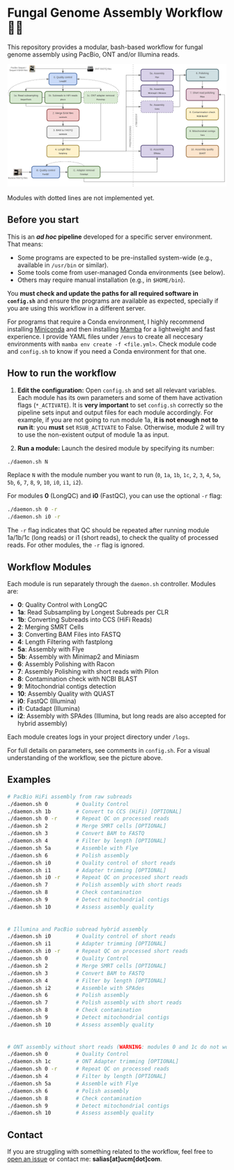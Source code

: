 # Fungal Genome Assembly Workflow 🧬🍄

This repository provides a modular, bash-based workflow for fungal genome assembly using PacBio, ONT and/or Illumina reads.

<img src="./img/workflow.png">

Modules with dotted lines are not implemented yet.

## Before you start

This is an **_ad hoc_ pipeline** developed for a specific server environment. That means:
- Some programs are expected to be pre-installed system-wide (e.g., available in `/usr/bin` or similar).
- Some tools come from user-managed Conda environments (see below).
- Others may require manual installation (e.g., in `$HOME/bin`).

You **must check and update the paths for all required software in `config.sh`** and ensure the programs are available as expected, specially if you are using this workflow in a different server.

For programs that require a Conda environment, I highly recommend installing [Miniconda](https://docs.anaconda.com/free/miniconda/index.html) and then installing [Mamba](https://anaconda.org/conda-forge/mamba) for a lightweight and fast experience. I provide YAML files under `/envs` to create all neccesary environments with `mamba env create -f <file.yml>`. Check module code and `config.sh` to know if you need a Conda environment for that one.


## How to run the workflow

1. **Edit the configuration:** Open `config.sh` and set all relevant variables. Each module has its own parameters and some of them have activation flags (`*_ACTIVATE`). It is **very important** to set `config.sh` correctly so the pipeline sets input and output files for each module accordingly. For example, if you are not going to run module 1a, **it is not enough not to run it**: you **must** set `RSUB_ACTIVATE` to False. Otherwise, module 2 will try to use the non-existent output of module 1a as input. 

2. **Run a module:** Launch the desired module by specifying its number:

```bash
./daemon.sh N
```

Replace `N` with the module number you want to run (`0`, `1a`, `1b`, `1c`, `2`, `3`, `4`, `5a`, `5b`, `6`, `7`, `8`, `9`, `10`, `i0`, `i1`, `i2`).

For modules **0** (LongQC) and **i0** (FastQC), you can use the optional `-r` flag:

```bash
./daemon.sh 0 -r
./daemon.sh i0 -r
```
The `-r` flag indicates that QC should be repeated after running module 1a/1b/1c (long reads) or i1 (short reads), to check the quality of processed reads. For other modules, the `-r` flag is ignored.

## Workflow Modules

Each module is run separately through the `daemon.sh` controller. Modules are:

- **0**: Quality Control with LongQC
- **1a**: Read Subsampling by Longest Subreads per CLR
- **1b**: Converting Subreads into CCS (HiFi Reads)
- **2**: Merging SMRT Cells
- **3**: Converting BAM Files into FASTQ
- **4**: Length Filtering with fastplong
- **5a**: Assembly with Flye
- **5b**: Assembly with Minimap2 and Miniasm
- **6**: Assembly Polishing with Racon
- **7**: Assembly Polishing with short reads with Pilon
- **8**: Contamination check with NCBI BLAST
- **9**: Mitochondrial contigs detection
- **10**: Assembly Quality with QUAST
- **i0**: FastQC (Illumina)
- **i1**: Cutadapt (Illumina)
- **i2**: Assembly with SPAdes (Illumina, but long reads are also accepted for hybrid assembly)

Each module creates logs in your project directory under `/logs`.

For full details on parameters, see comments in `config.sh`. For a visual understanding of the workflow, see the picture above.

## Examples

```bash
# PacBio HiFi assembly from raw subreads
./daemon.sh 0         # Quality Control
./daemon.sh 1b        # Convert to CCS (HiFi) [OPTIONAL]
./daemon.sh 0 -r      # Repeat QC on processed reads
./daemon.sh 2         # Merge SMRT cells [OPTIONAL]
./daemon.sh 3         # Convert BAM to FASTQ
./daemon.sh 4         # Filter by length [OPTIONAL]
./daemon.sh 5a        # Assemble with Flye
./daemon.sh 6         # Polish assembly
./daemon.sh i0        # Quality control of short reads
./daemon.sh i1        # Adapter trimming [OPTIONAL]
./daemon.sh i0 -r     # Repeat QC on processed short reads
./daemon.sh 7         # Polish assembly with short reads
./daemon.sh 8         # Check contamination
./daemon.sh 9         # Detect mitochondrial contigs
./daemon.sh 10        # Assess assembly quality


# Illumina and PacBio subread hybrid assembly
./daemon.sh i0        # Quality control of short reads
./daemon.sh i1        # Adapter trimming [OPTIONAL]
./daemon.sh i0 -r     # Repeat QC on processed short reads
./daemon.sh 0         # Quality Control
./daemon.sh 2         # Merge SMRT cells [OPTIONAL]
./daemon.sh 3         # Convert BAM to FASTQ
./daemon.sh 4         # Filter by length [OPTIONAL]
./daemon.sh i2        # Assemble with SPAdes
./daemon.sh 6         # Polish assembly
./daemon.sh 7         # Polish assembly with short reads
./daemon.sh 8         # Check contamination
./daemon.sh 9         # Detect mitochondrial contigs
./daemon.sh 10        # Assess assembly quality


# ONT assembly without short reads (WARNING: modules 0 and 1c do not work for ONT yet)
./daemon.sh 0         # Quality Control
./daemon.sh 1c        # ONT Adapter trimming [OPTIONAL]
./daemon.sh 0 -r      # Repeat QC on processed reads
./daemon.sh 4         # Filter by length [OPTIONAL]
./daemon.sh 5a        # Assemble with Flye
./daemon.sh 6         # Polish assembly
./daemon.sh 8         # Check contamination
./daemon.sh 9         # Detect mitochondrial contigs
./daemon.sh 10        # Assess assembly quality
```

## Contact

If you are struggling with something related to the workflow, feel free to [open an issue](https://github.com/SergioAlias/ga-workflow/issues/new) or contact me: **salias[at]ucm[dot]com**.
